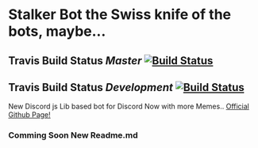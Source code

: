# Stalker Bot the Swiss knife of the bots, maybe...

## Travis Build Status *Master* [![Build Status](https://travis-ci.com/Co-Op-Development/stalker-bot.svg?branch=master)](https://travis-ci.com/Co-Op-Development/stalker-bot)

## Travis Build Status *Development* [![Build Status](https://travis-ci.com/Co-Op-Development/stalker-bot.svg?branch=dev-rvb1.0.7)](https://travis-ci.com/Co-Op-Development/stalker-bot)

New Discord js Lib based bot for Discord
Now with more Memes..
[Official Github Page!](https://co-op-development.github.io/stalker-bot/)

### Comming Soon New Readme.md